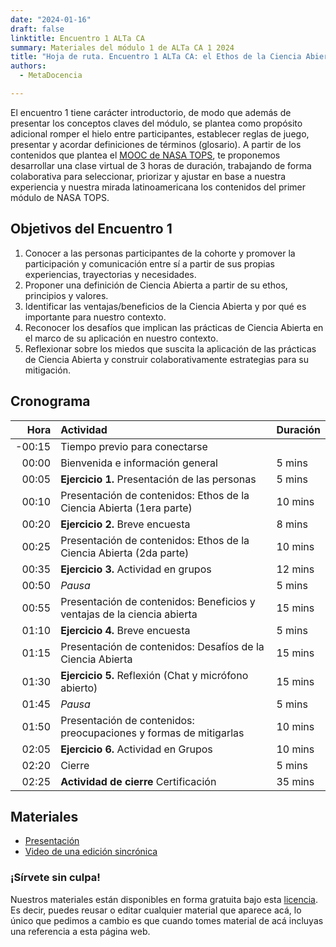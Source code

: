 ```yaml
---
date: "2024-01-16"
draft: false
linktitle: Encuentro 1 ALTa CA
summary: Materiales del módulo 1 de ALTa CA 1 2024 
title: "Hoja de ruta. Encuentro 1 ALTa CA: el Ethos de la Ciencia Abierta"
authors:
  - MetaDocencia

---
```


El encuentro 1 tiene carácter introductorio, de modo que además de presentar los conceptos claves del módulo, se plantea como propósito adicional romper el hielo entre participantes, establecer reglas de juego, presentar y acordar definiciones de términos (glosario).
A partir de los contenidos que plantea el [MOOC de NASA TOPS](https://github.com/nasa/Transform-to-Open-Science/tree/open-science-101), te proponemos desarrollar una clase virtual de 3 horas de duración, trabajando de forma colaborativa para seleccionar, priorizar y ajustar en base a nuestra experiencia y nuestra mirada latinoamericana los contenidos del primer módulo de NASA TOPS.

## Objetivos del Encuentro 1
1. Conocer a las personas participantes de la cohorte y promover la participación y comunicación entre  sí a partir de sus propias experiencias, trayectorias y necesidades.
2. Proponer una definición de Ciencia Abierta a partir de su ethos, principios y valores.
3. Identificar las ventajas/beneficios de la Ciencia Abierta y por qué es importante para nuestro contexto.
4. Reconocer los desafíos que implican las prácticas de Ciencia Abierta en el marco de su aplicación en nuestro contexto.
5. Reflexionar sobre los miedos que suscita la aplicación de las prácticas de Ciencia Abierta y construir colaborativamente estrategias para su mitigación. 

## Cronograma
|  Hora | Actividad | Duración |
| ---:  | :----------- | :----------- |
|-00:15 | Tiempo previo para conectarse | 
|00:00 | Bienvenida e información general | 5 mins |
|00:05 | **Ejercicio 1.** Presentación de las personas | 5 mins |
|00:10 | Presentación de contenidos: Ethos de la Ciencia Abierta (1era parte)  | 10 mins |
|00:20 | **Ejercicio 2.** Breve encuesta | 8 mins |
|00:25 | Presentación de contenidos: Ethos de la Ciencia Abierta (2da parte)  | 10 mins |
|00:35 | **Ejercicio 3.** Actividad en grupos | 12 mins |
|00:50 | *Pausa* | 5 mins |
|00:55 | Presentación de contenidos: Beneficios y ventajas de la ciencia abierta | 15 mins |
|01:10 | **Ejercicio 4.** Breve encuesta | 5 mins |
|01:15 | Presentación de contenidos: Desafíos de la Ciencia Abierta | 15 mins |
|01:30 | **Ejercicio 5.** Reflexión (Chat y micrófono abierto) | 15 mins |
|01:45 | *Pausa* | 5 mins |
|01:50 | Presentación de contenidos: preocupaciones y formas de mitigarlas | 10 mins |
|02:05 | **Ejercicio 6.** Actividad en Grupos | 10 mins |
|02:20 | Cierre | 5 mins |
|02:25 | **Actividad de cierre** Certificación | 35 mins |

## Materiales

- [Presentación](https://zenodo.org/records/12585941)
- [Video de una edición sincrónica](https://us02web.zoom.us/rec/share/2qDjiLtq5l6jt7NwQVXCikhJvdGOo7yTq3XH_SL4N5SveIgiEQ73lVo6W-bi3L8M.mknajnA8KBSKTVMd)
  
### ¡Sírvete sin culpa!
Nuestros materiales están disponibles en forma gratuita bajo esta [licencia](https://creativecommons.org/licenses/by/4.0/deed.es). Es decir, puedes reusar o editar cualquier material que aparece acá, lo único que pedimos a cambio es que cuando tomes material de acá incluyas una referencia a esta página web.
